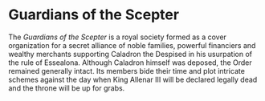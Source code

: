 # Guardians of the Scepter

The _Guardians of the Scepter_ is a royal society formed as a cover organization for a secret alliance of noble families, powerful financiers and wealthy merchants supporting Caladron the Despised in his usurpation of the rule of Essealona. Although Caladron himself was deposed, the Order remained generally intact. Its members bide their time and plot intricate schemes against the day when King Allenar III will be declared legally dead and the throne will be up for grabs.


